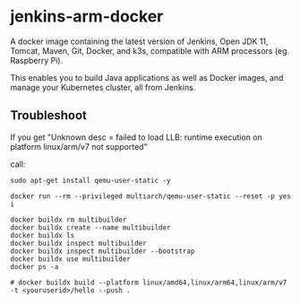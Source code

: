 # jenkins-arm-docker

A docker image containing the latest version of Jenkins, Open JDK 11, Tomcat, Maven, Git, Docker, and k3s, 
compatible with ARM processors (eg. Raspberry Pi). 

This enables you to build Java applications as well as Docker images, and manage your Kubernetes cluster, 
all from Jenkins.


## Troubleshoot

If you get "Unknown desc = failed to load LLB: runtime execution on platform linux/arm/v7 not supported"

call:

```
sudo apt-get install qemu-user-static -y

docker run --rm --privileged multiarch/qemu-user-static --reset -p yes i

docker buildx rm multibuilder
docker buildx create --name multibuilder
docker buildx ls
docker buildx inspect multibuilder
docker buildx inspect multibuilder --bootstrap
docker buildx use multibuilder
docker ps -a

# docker buildx build --platform linux/amd64,linux/arm64,linux/arm/v7 -t <youruserid>/hello --push .
```
